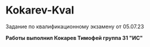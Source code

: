 # Kokarev-Kval
Задание по квалификационному экзамену от 05.07.23

**Работы выполнил Кокарев Тимофей группа 31 "ИС"**
